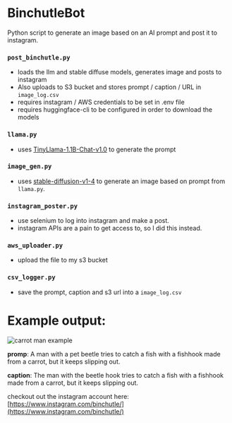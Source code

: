 # BinchutleBot
Python script to generate an image based on an AI prompt and post it to instagram.

### `post_binchutle.py`
 - loads the llm and stable diffuse models, generates image and posts to instagram
 - Also uploads to S3 bucket and stores prompt / caption / URL in `image_log.csv`
 - requires instagram / AWS credentials to be set in .env file
 - requires huggingface-cli to be configured in order to download the models

### `llama.py`
  - uses [TinyLlama-1.1B-Chat-v1.0](https://huggingface.co/TinyLlama/TinyLlama-1.1B-Chat-v1.0) to generate the prompt

### `image_gen.py` 
  - uses [stable-diffusion-v1-4](https://huggingface.co/CompVis/stable-diffusion-v1-4) to generate an image based on prompt from `llama.py`.

### `instagram_poster.py` 
  - use selenium to log into instagram and make a post.
  - instagram APIs are a pain to get access to, so I did this instead.

### `aws_uploader.py`
  - upload the file to my s3 bucket

### `csv_logger.py`
  - save the prompt, caption and s3 url into a `image_log.csv`

# Example output:
<img src="https://binchutlebot.s3.us-east-2.amazonaws.com/output-20250522-082309.png" alt="carrot man example"/>

__promp__: A man with a pet beetle tries to catch a fish with a fishhook made from a carrot, but it keeps slipping out.

__caption__: The man with the beetle hook tries to catch a fish with a fishhook made from a carrot, but it keeps slipping out.

checkout out the instagram account here: [https://www.instagram.com/binchutle/](https://www.instagram.com/binchutle/)
